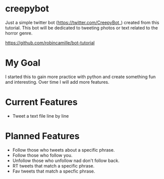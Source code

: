 # creepybot

Just a simple twitter bot (https://twitter.com/CreepyBot_) created from this tutorial. This bot will be dedicated to tweeting photos or text  related to the horror genre.

https://github.com/robincamille/bot-tutorial

# My Goal

I started this to gain more practice with python and create something fun and interesting. Over time I will add more features. 

# Current Features
 - Tweet a text file line by line

# Planned Features
 - Follow those who tweets about a specific phrase.
 - Follow those who follow you.
 - Unfollow those who unfollow nad don't follow back.
 - RT tweets that match a specific phrase.
 - Fav tweets that match a specfic phrase.

